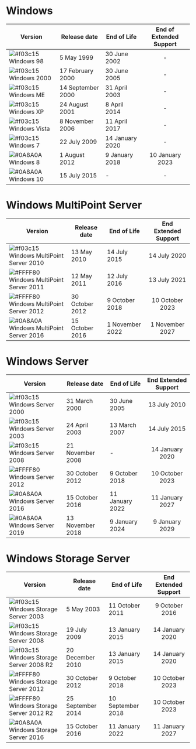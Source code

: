 # Windows

| Version | Release date | End of Life | End of Extended Support |
| ------ | ------ | ------ |:------:|
| ![#f03c15](https://placehold.it/15/f03c15/000000?text=+) Windows 98 | 5 May 1999 | 30 June 2002 | - |
| ![#f03c15](https://placehold.it/15/f03c15/000000?text=+) Windows 2000 | 17 February 2000 | 30 June 2005 | - |
| ![#f03c15](https://placehold.it/15/f03c15/000000?text=+) Windows ME | 14 September 2000 | 31 April 2003 | - |
| ![#f03c15](https://placehold.it/15/f03c15/000000?text=+) Windows XP | 24 August 2001 | 8 April 2014 | - |
| ![#f03c15](https://placehold.it/15/f03c15/000000?text=+) Windows Vista | 8 November 2006 | 11 April 2017 | - |
| ![#f03c15](https://placehold.it/15/f03c15/000000?text=+) Windows 7 | 22 July 2009 | 14 January 2020 | - |
| ![#0A8A0A](https://placehold.it/15/0A8A0A/000000?text=+) Windows 8 | 1 August 2012 | 9 January 2018 |10 January 2023 |
| ![#0A8A0A](https://placehold.it/15/0A8A0A/000000?text=+) Windows 10 | 15 July 2015 | - | - |


# Windows MultiPoint Server

| Version | Release date | End of Life | End Extended Support |
| ------ | ------ | ------ |:------:|
| ![#f03c15](https://placehold.it/15/f03c15/000000?text=+) Windows MultiPoint Server 2010 | 13 May 2010 | 14 July 2015 | 14 July 2020
| ![#FFFF80](https://placehold.it/15/FFFF80/000000?text=+) Windows MultiPoint Server 2011 | 12 May 2011 | 12 July 2016 | 13 July 2021
| ![#FFFF80](https://placehold.it/15/FFFF80/000000?text=+) Windows MultiPoint Server 2012 | 30 October 2012 | 9 October 2018 | 10 October 2023
| ![#0A8A0A](https://placehold.it/15/0A8A0A/000000?text=+) Windows MultiPoint Server 2016 | 15 October 2016 | 1 November 2022 | 1 November 2027


# Windows Server

| Version | Release date | End of Life | End Extended Support |
| ------ | ------ | ------ |:------:|
| ![#f03c15](https://placehold.it/15/f03c15/000000?text=+) Windows Server 2000 | 31 March 2000 | 30 June 2005 | 13 July 2010 |
| ![#f03c15](https://placehold.it/15/f03c15/000000?text=+) Windows Server 2003 | 24 April 2003 | 13 March 2007 | 14 July 2015 |
| ![#f03c15](https://placehold.it/15/f03c15/000000?text=+) Windows Server 2008 | 21 November 2008 | - | 14 January 2020 |
| ![#FFFF80](https://placehold.it/15/FFFF80/000000?text=+) Windows Server 2012 | 30 October 2012 | 9 October 2018 | 10 October 2023 |
| ![#0A8A0A](https://placehold.it/15/0A8A0A/000000?text=+) Windows Server 2016 | 15 October 2016 | 11 January 2022 | 11 January 2027 |
| ![#0A8A0A](https://placehold.it/15/0A8A0A/000000?text=+) Windows Server 2019 | 13 November 2018 | 9 January 2024 | 9 January 2029 |


# Windows Storage Server

| Version | Release date | End of Life | End Extended Support |
| ------ | ------ | ------ |:------:|
| ![#f03c15](https://placehold.it/15/f03c15/000000?text=+) Windows Storage Server 2003 | 5 May 2003 | 11 October 2011 | 9 October 2016 |
| ![#f03c15](https://placehold.it/15/f03c15/000000?text=+) Windows Storage Server 2008 | 19 July 2009 | 13 January 2015 | 14 January 2020 |
| ![#f03c15](https://placehold.it/15/f03c15/000000?text=+) Windows Storage Server 2008 R2 | 20 December 2010 | 13 January 2015	| 14 January 2020 |
| ![#FFFF80](https://placehold.it/15/FFFF80/000000?text=+) Windows Storage Server 2012 | 30 October 2012 | 9 October 2018 | 10 October 2023 |
| ![#FFFF80](https://placehold.it/15/FFFF80/000000?text=+) Windows Storage Server 2012 R2 | 25 September 2014 | 10 September 2018 | 10 October 2023 |
| ![#0A8A0A](https://placehold.it/15/0A8A0A/000000?text=+) Windows Storage Server 2016 | 15 October 2016 | 11 January 2022 | 11 January 2027 |




